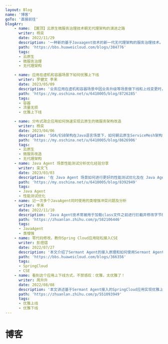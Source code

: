 ```yaml
---
layout: Blog
name: '博客'
goTo: '直接前往'
blogArr:
    - name: 【置顶】云原生微服务治理技术朝无代理架构的演进之路
      writer: 杨奕
      date: 2022/11/29
      description: '一种新的基于Javaagent技术的新一代无代理架构的服务治理技术。'
      path: 'https://bbs.huaweicloud.com/blogs/384776'
      tags:
      - 云原生
      - 微服务治理
      - 无代理架构

    - name: 应用在虚机和容器场景下如何优雅上下线
      writer: 罗健文 李来
      date: 2023/05/09
      description: '业务应用在虚机和容器场景中因业务升级等场景做下线和上线变更时，如何做到流量无损。'
      path: 'https://my.oschina.net/u/6410005/blog/8726285'
      tags:
      - 容器
      - 流量无损
      - 优雅上下线

    - name: 分布式政企应用如何快速实现云原生的微服务架构改造
      writer: 杨奕
      date: 2023/04/06
      description: 'SOA/ESB架构在Java语言场景下，如何朝云原生ServiceMesh架构演进。'
      path: 'https://my.oschina.net/u/6410005/blog/8626906'
      tags:
      - 云原生
      - 微服务改造
      - 无代理架构
    - name: Java Agent 场景性能测试分析优化经验分享
      writer: 栾文飞
      date: 2023/03/03
      description: '在 Java Agent 场景如何进行更好的性能测试优化及在 Java Agent 下需要着重注意的性能陷阱。'
      path: 'https://my.oschina.net/u/6410005/blog/8392949'
      tags:
      - Java Agent
      - 性能测试优化
    - name: 记一次多个JavaAgent同时使用的类增强冲突问题及分析
      writer: 李来
      date: 2022/11/10 
      description: 'Java Agent技术常被用于加载class文件之前进行拦截并修改字节码，以实现对Java应用的无侵入式增强。'
      path: 'https://zhuanlan.zhihu.com/p/582106446'
      tags:
      - JavaAgent
      - 类增强
    - name: 零代码修改，教你Spring Cloud应用轻松接入CSE
      writer: 彭煜熠
      date: 2022/07/27
      description: '本文介绍了Sermant Agent的接入原理和如何使用Sermant Agent无修改接入CSE。'
      path: 'https://bbs.huaweicloud.com/blogs/366356'
      tags:
      - SpringCloud
      - CSE
    - name: 看到这个应用上下线方式，不禁感叹：优雅，太优雅了！
      writer: 周升升
      date: 2022/08/08
      description: '本文讲述基于Sermant Agent接入的SpringCloud应用实现优雅上下线功能。'
      path: 'https://zhuanlan.zhihu.com/p/551093949'
      tags:
      - 优雅上线
      - 优雅下线
---
```


# 博客
